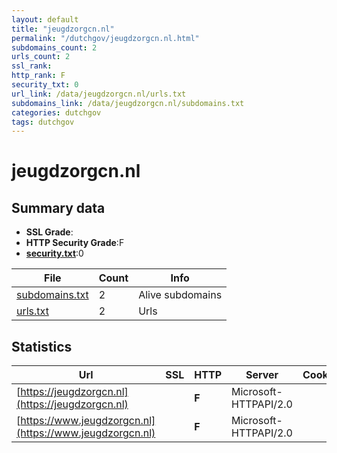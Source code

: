 ```yaml
---
layout: default
title: "jeugdzorgcn.nl"
permalink: "/dutchgov/jeugdzorgcn.nl.html"
subdomains_count: 2
urls_count: 2
ssl_rank: 
http_rank: F
security_txt: 0
url_link: /data/jeugdzorgcn.nl/urls.txt
subdomains_link: /data/jeugdzorgcn.nl/subdomains.txt
categories: dutchgov
tags: dutchgov
---
```



# jeugdzorgcn.nl
## Summary data


 - **SSL Grade**:
 - **HTTP Security Grade**:F
 - **[security.txt](https://www.digitaleoverheid.nl/nieuws/standaard-security-txt-nu-verplicht-voor-overheid/)**:0


| File       | Count | Info |
|------------|-------|------|
|[subdomains.txt](/DutchGovScope/data/jeugdzorgcn.nl/subdomains.txt)|2|Alive subdomains|
|[urls.txt](/DutchGovScope/data/jeugdzorgcn.nl/urls.txt)|2|Urls|


## Statistics


| Url | SSL | HTTP | Server | Cookie | HSTS | CORS | CTO | CSP | XFO | XXP | RP |FP| Tech |Title |
|--------|-------|-------|------|------|------|------|------|------|------|------|------|------|------|------|
|[https://jeugdzorgcn.nl](https://jeugdzorgcn.nl)| | **F**|Microsoft-HTTPAPI/2.0| | | | | | | | :white_check_mark: | |Microsoft HTTPAPI:2.0|Not Found|
|[https://www.jeugdzorgcn.nl](https://www.jeugdzorgcn.nl)| | **F**|Microsoft-HTTPAPI/2.0| | | | | | | | :white_check_mark: | |Microsoft HTTPAPI:2.0|Not Found|


